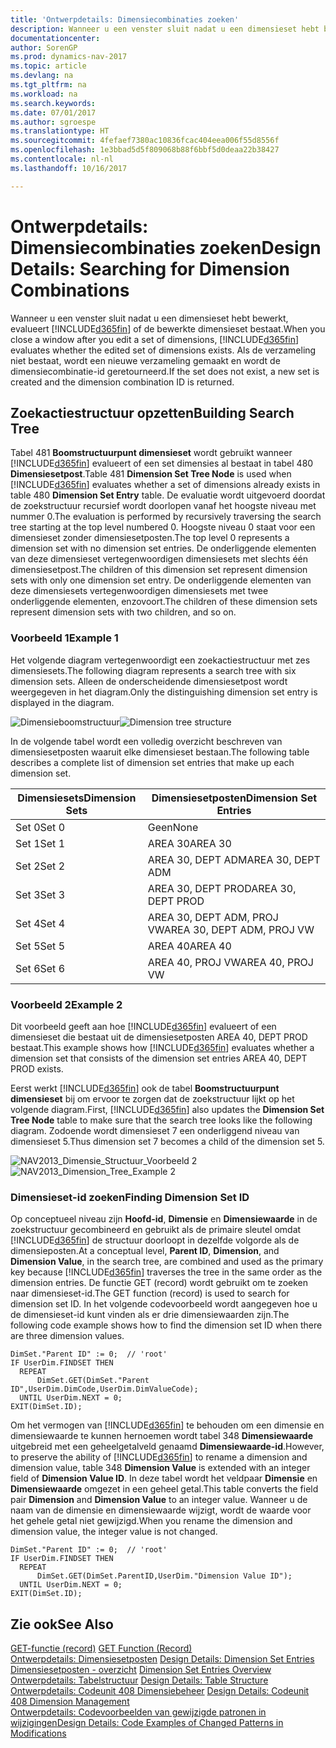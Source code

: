 ```yaml
---
title: 'Ontwerpdetails: Dimensiecombinaties zoeken'
description: Wanneer u een venster sluit nadat u een dimensieset hebt bewerkt, evalueert [!INCLUDE[d365fin](includes/d365fin_md.md)] of de bewerkte dimensieset bestaat. Als de verzameling niet bestaat, wordt een nieuwe verzameling gemaakt en wordt de dimensiecombinatie-id geretourneerd.
documentationcenter: 
author: SorenGP
ms.prod: dynamics-nav-2017
ms.topic: article
ms.devlang: na
ms.tgt_pltfrm: na
ms.workload: na
ms.search.keywords: 
ms.date: 07/01/2017
ms.author: sgroespe
ms.translationtype: HT
ms.sourcegitcommit: 4fefaef7380ac10836fcac404eea006f55d8556f
ms.openlocfilehash: 1e3bbad5d5f809068b88f6bbf5d0deaa22b38427
ms.contentlocale: nl-nl
ms.lasthandoff: 10/16/2017

---
```

# <a name="design-details-searching-for-dimension-combinations"></a><span data-ttu-id="78d0c-104">Ontwerpdetails: Dimensiecombinaties zoeken</span><span class="sxs-lookup"><span data-stu-id="78d0c-104">Design Details: Searching for Dimension Combinations</span></span>
<span data-ttu-id="78d0c-105">Wanneer u een venster sluit nadat u een dimensieset hebt bewerkt, evalueert [!INCLUDE[d365fin](includes/d365fin_md.md)] of de bewerkte dimensieset bestaat.</span><span class="sxs-lookup"><span data-stu-id="78d0c-105">When you close a window after you edit a set of dimensions, [!INCLUDE[d365fin](includes/d365fin_md.md)] evaluates whether the edited set of dimensions exists.</span></span> <span data-ttu-id="78d0c-106">Als de verzameling niet bestaat, wordt een nieuwe verzameling gemaakt en wordt de dimensiecombinatie-id geretourneerd.</span><span class="sxs-lookup"><span data-stu-id="78d0c-106">If the set does not exist, a new set is created and the dimension combination ID is returned.</span></span>  

## <a name="building-search-tree"></a><span data-ttu-id="78d0c-107">Zoekactiestructuur opzetten</span><span class="sxs-lookup"><span data-stu-id="78d0c-107">Building Search Tree</span></span>  
 <span data-ttu-id="78d0c-108">Tabel 481 **Boomstructuurpunt dimensieset** wordt gebruikt wanneer [!INCLUDE[d365fin](includes/d365fin_md.md)] evalueert of een set dimensies al bestaat in tabel 480 **Dimensiesetpost**.</span><span class="sxs-lookup"><span data-stu-id="78d0c-108">Table 481 **Dimension Set Tree Node** is used when [!INCLUDE[d365fin](includes/d365fin_md.md)] evaluates whether a set of dimensions already exists in table 480 **Dimension Set Entry** table.</span></span> <span data-ttu-id="78d0c-109">De evaluatie wordt uitgevoerd doordat de zoekstructuur recursief wordt doorlopen vanaf het hoogste niveau met nummer 0.</span><span class="sxs-lookup"><span data-stu-id="78d0c-109">The evaluation is performed by recursively traversing the search tree starting at the top level numbered 0.</span></span> <span data-ttu-id="78d0c-110">Hoogste niveau 0 staat voor een dimensieset zonder dimensiesetposten.</span><span class="sxs-lookup"><span data-stu-id="78d0c-110">The top level 0 represents a dimension set with no dimension set entries.</span></span> <span data-ttu-id="78d0c-111">De onderliggende elementen van deze dimensieset vertegenwoordigen dimensiesets met slechts één dimensiesetpost.</span><span class="sxs-lookup"><span data-stu-id="78d0c-111">The children of this dimension set represent dimension sets with only one dimension set entry.</span></span> <span data-ttu-id="78d0c-112">De onderliggende elementen van deze dimensiesets vertegenwoordigen dimensiesets met twee onderliggende elementen, enzovoort.</span><span class="sxs-lookup"><span data-stu-id="78d0c-112">The children of these dimension sets represent dimension sets with two children, and so on.</span></span>  

### <a name="example-1"></a><span data-ttu-id="78d0c-113">Voorbeeld 1</span><span class="sxs-lookup"><span data-stu-id="78d0c-113">Example 1</span></span>  
 <span data-ttu-id="78d0c-114">Het volgende diagram vertegenwoordigt een zoekactiestructuur met zes dimensiesets.</span><span class="sxs-lookup"><span data-stu-id="78d0c-114">The following diagram represents a search tree with six dimension sets.</span></span> <span data-ttu-id="78d0c-115">Alleen de onderscheidende dimensiesetpost wordt weergegeven in het diagram.</span><span class="sxs-lookup"><span data-stu-id="78d0c-115">Only the distinguishing dimension set entry is displayed in the diagram.</span></span>  

 <span data-ttu-id="78d0c-116">![Dimensieboomstructuur](media/nav2013_dimension_tree.png "NAV2013_Dimension_Tree")</span><span class="sxs-lookup"><span data-stu-id="78d0c-116">![Dimension tree structure](media/nav2013_dimension_tree.png "NAV2013_Dimension_Tree")</span></span>  

 <span data-ttu-id="78d0c-117">In de volgende tabel wordt een volledig overzicht beschreven van dimensiesetposten waaruit elke dimensieset bestaan.</span><span class="sxs-lookup"><span data-stu-id="78d0c-117">The following table describes a complete list of dimension set entries that make up each dimension set.</span></span>  

|<span data-ttu-id="78d0c-118">Dimensiesets</span><span class="sxs-lookup"><span data-stu-id="78d0c-118">Dimension Sets</span></span>|<span data-ttu-id="78d0c-119">Dimensiesetposten</span><span class="sxs-lookup"><span data-stu-id="78d0c-119">Dimension Set Entries</span></span>|  
|--------------------|---------------------------|  
|<span data-ttu-id="78d0c-120">Set 0</span><span class="sxs-lookup"><span data-stu-id="78d0c-120">Set 0</span></span>|<span data-ttu-id="78d0c-121">Geen</span><span class="sxs-lookup"><span data-stu-id="78d0c-121">None</span></span>|  
|<span data-ttu-id="78d0c-122">Set 1</span><span class="sxs-lookup"><span data-stu-id="78d0c-122">Set 1</span></span>|<span data-ttu-id="78d0c-123">AREA 30</span><span class="sxs-lookup"><span data-stu-id="78d0c-123">AREA 30</span></span>|  
|<span data-ttu-id="78d0c-124">Set 2</span><span class="sxs-lookup"><span data-stu-id="78d0c-124">Set 2</span></span>|<span data-ttu-id="78d0c-125">AREA 30, DEPT ADM</span><span class="sxs-lookup"><span data-stu-id="78d0c-125">AREA 30, DEPT ADM</span></span>|  
|<span data-ttu-id="78d0c-126">Set 3</span><span class="sxs-lookup"><span data-stu-id="78d0c-126">Set 3</span></span>|<span data-ttu-id="78d0c-127">AREA 30, DEPT PROD</span><span class="sxs-lookup"><span data-stu-id="78d0c-127">AREA 30, DEPT PROD</span></span>|  
|<span data-ttu-id="78d0c-128">Set 4</span><span class="sxs-lookup"><span data-stu-id="78d0c-128">Set 4</span></span>|<span data-ttu-id="78d0c-129">AREA 30, DEPT ADM, PROJ VW</span><span class="sxs-lookup"><span data-stu-id="78d0c-129">AREA 30, DEPT ADM, PROJ VW</span></span>|  
|<span data-ttu-id="78d0c-130">Set 5</span><span class="sxs-lookup"><span data-stu-id="78d0c-130">Set 5</span></span>|<span data-ttu-id="78d0c-131">AREA 40</span><span class="sxs-lookup"><span data-stu-id="78d0c-131">AREA 40</span></span>|  
|<span data-ttu-id="78d0c-132">Set 6</span><span class="sxs-lookup"><span data-stu-id="78d0c-132">Set 6</span></span>|<span data-ttu-id="78d0c-133">AREA 40, PROJ VW</span><span class="sxs-lookup"><span data-stu-id="78d0c-133">AREA 40, PROJ VW</span></span>|  

### <a name="example-2"></a><span data-ttu-id="78d0c-134">Voorbeeld 2</span><span class="sxs-lookup"><span data-stu-id="78d0c-134">Example 2</span></span>  
 <span data-ttu-id="78d0c-135">Dit voorbeeld geeft aan hoe [!INCLUDE[d365fin](includes/d365fin_md.md)] evalueert of een dimensieset die bestaat uit de dimensiesetposten AREA 40, DEPT PROD bestaat.</span><span class="sxs-lookup"><span data-stu-id="78d0c-135">This example shows how [!INCLUDE[d365fin](includes/d365fin_md.md)] evaluates whether a dimension set that consists of the dimension set entries AREA 40, DEPT PROD exists.</span></span>  

 <span data-ttu-id="78d0c-136">Eerst werkt [!INCLUDE[d365fin](includes/d365fin_md.md)] ook de tabel **Boomstructuurpunt dimensieset** bij om ervoor te zorgen dat de zoekstructuur lijkt op het volgende diagram.</span><span class="sxs-lookup"><span data-stu-id="78d0c-136">First, [!INCLUDE[d365fin](includes/d365fin_md.md)] also updates the **Dimension Set Tree Node** table to make sure that the search tree looks like the following diagram.</span></span> <span data-ttu-id="78d0c-137">Zodoende wordt dimensieset 7 een onderliggend niveau van dimensieset 5.</span><span class="sxs-lookup"><span data-stu-id="78d0c-137">Thus dimension set 7 becomes a child of the dimension set 5.</span></span>  

 <span data-ttu-id="78d0c-138">![NAV2013&#95;Dimensie&#95;Structuur&#95;Voorbeeld 2](media/nav2013_dimension_tree_example2.png "NAV2013_Dimension_Tree_Example2")</span><span class="sxs-lookup"><span data-stu-id="78d0c-138">![NAV2013&#95;Dimension&#95;Tree&#95;Example 2](media/nav2013_dimension_tree_example2.png "NAV2013_Dimension_Tree_Example2")</span></span>  

### <a name="finding-dimension-set-id"></a><span data-ttu-id="78d0c-139">Dimensieset-id zoeken</span><span class="sxs-lookup"><span data-stu-id="78d0c-139">Finding Dimension Set ID</span></span>  
 <span data-ttu-id="78d0c-140">Op conceptueel niveau zijn **Hoofd-id**, **Dimensie** en **Dimensiewaarde** in de zoekstructuur gecombineerd en gebruikt als de primaire sleutel omdat [!INCLUDE[d365fin](includes/d365fin_md.md)] de structuur doorloopt in dezelfde volgorde als de dimensieposten.</span><span class="sxs-lookup"><span data-stu-id="78d0c-140">At a conceptual level, **Parent ID**, **Dimension**, and **Dimension Value**, in the search tree, are combined and used as the primary key because [!INCLUDE[d365fin](includes/d365fin_md.md)] traverses the tree in the same order as the dimension entries.</span></span> <span data-ttu-id="78d0c-141">De functie GET (record) wordt gebruikt om te zoeken naar dimensieset-id.</span><span class="sxs-lookup"><span data-stu-id="78d0c-141">The GET function (record) is used to search for dimension set ID.</span></span> <span data-ttu-id="78d0c-142">In het volgende codevoorbeeld wordt aangegeven hoe u de dimensieset-id kunt vinden als er drie dimensiewaarden zijn.</span><span class="sxs-lookup"><span data-stu-id="78d0c-142">The following code example shows how to find the dimension set ID when there are three dimension values.</span></span>  

```  
DimSet."Parent ID" := 0;  // 'root'  
IF UserDim.FINDSET THEN  
  REPEAT  
      DimSet.GET(DimSet."Parent ID",UserDim.DimCode,UserDim.DimValueCode);  
  UNTIL UserDim.NEXT = 0;  
EXIT(DimSet.ID);  

```  

 <span data-ttu-id="78d0c-143">Om het vermogen van [!INCLUDE[d365fin](includes/d365fin_md.md)] te behouden om een dimensie en dimensiewaarde te kunnen hernoemen wordt tabel 348 **Dimensiewaarde** uitgebreid met een geheelgetalveld genaamd **Dimensiewaarde-id**.</span><span class="sxs-lookup"><span data-stu-id="78d0c-143">However, to preserve the ability of [!INCLUDE[d365fin](includes/d365fin_md.md)] to rename a dimension and dimension value, table 348 **Dimension Value** is extended with an integer field of **Dimension Value ID**.</span></span> <span data-ttu-id="78d0c-144">In deze tabel wordt het veldpaar **Dimensie** en **Dimensiewaarde** omgezet in een geheel getal.</span><span class="sxs-lookup"><span data-stu-id="78d0c-144">This table converts the field pair **Dimension** and **Dimension Value** to an integer value.</span></span> <span data-ttu-id="78d0c-145">Wanneer u de naam van de dimensie en dimensiewaarde wijzigt, wordt de waarde voor het gehele getal niet gewijzigd.</span><span class="sxs-lookup"><span data-stu-id="78d0c-145">When you rename the dimension and dimension value, the integer value is not changed.</span></span>  

```  
DimSet."Parent ID" := 0;  // 'root'  
IF UserDim.FINDSET THEN  
  REPEAT  
      DimSet.GET(DimSet.ParentID,UserDim."Dimension Value ID");  
  UNTIL UserDim.NEXT = 0;  
EXIT(DimSet.ID);  

```  

## <a name="see-also"></a><span data-ttu-id="78d0c-146">Zie ook</span><span class="sxs-lookup"><span data-stu-id="78d0c-146">See Also</span></span>  
 <span data-ttu-id="78d0c-147">[GET-functie (record)](https://msdn.microsoft.com/en-us/library/dd301056.aspx)  </span><span class="sxs-lookup"><span data-stu-id="78d0c-147">[GET Function (Record)](https://msdn.microsoft.com/en-us/library/dd301056.aspx)  </span></span>  
 <span data-ttu-id="78d0c-148">[Ontwerpdetails: Dimensiesetposten](design-details-dimension-set-entries.md) </span><span class="sxs-lookup"><span data-stu-id="78d0c-148">[Design Details: Dimension Set Entries](design-details-dimension-set-entries.md) </span></span>  
 <span data-ttu-id="78d0c-149">[Dimensiesetposten - overzicht](design-details-dimension-set-entries-overview.md) </span><span class="sxs-lookup"><span data-stu-id="78d0c-149">[Dimension Set Entries Overview](design-details-dimension-set-entries-overview.md) </span></span>  
 <span data-ttu-id="78d0c-150">[Ontwerpdetails: Tabelstructuur](design-details-table-structure.md) </span><span class="sxs-lookup"><span data-stu-id="78d0c-150">[Design Details: Table Structure](design-details-table-structure.md) </span></span>  
 <span data-ttu-id="78d0c-151">[Ontwerpdetails: Codeunit 408 Dimensiebeheer](design-details-codeunit-408-dimension-management.md) </span><span class="sxs-lookup"><span data-stu-id="78d0c-151">[Design Details: Codeunit 408 Dimension Management](design-details-codeunit-408-dimension-management.md) </span></span>  
 [<span data-ttu-id="78d0c-152">Ontwerpdetails: Codevoorbeelden van gewijzigde patronen in wijzigingen</span><span class="sxs-lookup"><span data-stu-id="78d0c-152">Design Details: Code Examples of Changed Patterns in Modifications</span></span>](design-details-code-examples-of-changed-patterns-in-modifications.md)

